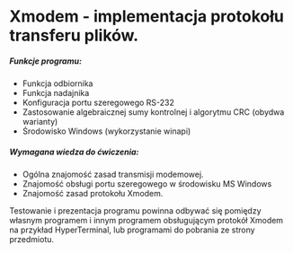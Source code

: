 # Xmodem  - implementacja protokołu transferu plików.

##### Funkcje programu: 

- Funkcja odbiornika
- Funkcja nadajnika
- Konfiguracja portu szeregowego RS-232
- Zastosowanie algebraicznej sumy kontrolnej i algorytmu CRC (obydwa warianty)
- Środowisko Windows (wykorzystanie winapi)

##### Wymagana wiedza do ćwiczenia:

- Ogólna znajomość zasad transmisji modemowej.
- Znajomość obsługi portu szeregowego w środowisku MS Windows
- Znajomość zasad protokołu Xmodem.

Testowanie i prezentacja programu powinna odbywać się pomiędzy własnym programem i innym programem obsługującym protokół Xmodem na przykład HyperTerminal, lub programami do pobrania ze strony przedmiotu.